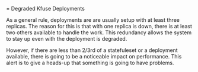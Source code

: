 = Degraded Kfuse Deployments

As a general rule, deployments are are usually setup with at least three replicas.  The reason for this is that with one replica is down, there is at least two others available 
to handle the work. This redundancy allows the system to stay up even with the deployment is degraded.

However, if there are less than 2/3rd of a statefuleset or a deployment available, there is going to be a noticeable impact on performance.  This alert is to give a heads-up that
something is going to have problems.
